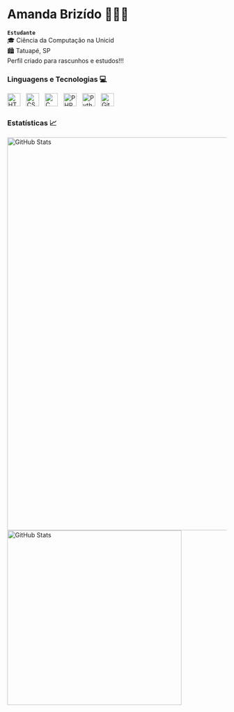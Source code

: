 # Amanda Brizído 👩🏽‍💻


**`Estudante`**<br>
🎓 Ciência da Computação na Unicid <br>
🏙️ Tatuapé, SP <br>
Perfil criado para rascunhos e estudos!!!


### Linguagens e Tecnologias 💻

<img 
    align="left" 
    alt="HTML"
    title="HTML" 
    width="30px" 
    style="padding-right: 10px;" 
    src="https://cdn.jsdelivr.net/gh/devicons/devicon@latest/icons/html5/html5-original.svg" 
/>
<img 
    align="left" 
    alt="CSS" 
    title="CSS"
    width="30px" 
    style="padding-right: 10px;" 
    src="https://cdn.jsdelivr.net/gh/devicons/devicon@latest/icons/css3/css3-original.svg" 
/>
<img 
    align="left" 
    alt="C" 
    title="Linguagem C"
    width="30px" 
    style="padding-right: 10px;" 
   src="https://cdn.jsdelivr.net/gh/devicons/devicon@latest/icons/c/c-line.svg" 
/>
<img 
    align="left" 
    alt="PHP" 
    title="PHP"
    width="30px" 
    style="padding-right: 10px;" 
    src="https://cdn.jsdelivr.net/gh/devicons/devicon@latest/icons/php/php-original.svg" 
/>
<img 
    align="left" 
    alt="Python" 
    title="Python"
    width="30px" 
    style="padding-right: 10px;" 
    src="https://cdn.jsdelivr.net/gh/devicons/devicon@latest/icons/python/python-original.svg" 
/>
<img 
    align="left" 
    alt="Git" 
    title="Git"
    width="30px" 
    style="padding-right: 10px;" 
    src="https://cdn.jsdelivr.net/gh/devicons/devicon@latest/icons/git/git-original.svg" 
/>
<br/>
<br/>

### Estatísticas 📈

<p>
  <img 
    align="left" 
    alt="GitHub Stats" 
    height="900" 
    style="padding-right: 100px;" 
    src="https://github-readme-stats.vercel.app/api?username=AmandaBrizido&show_icons=false&theme=dark&include_all_commits=true&locale=pt-br" 
  />

<img 
      align="left" 
      alt="GitHub Stats" 
      height="400" 
      src="https://github-readme-stats.vercel.app/api/top-langs/?username=AmandaBrizido&theme=dark&layout=compact&custom_title=Tecnologias&langs_count=9" 
  />

</p>
 


